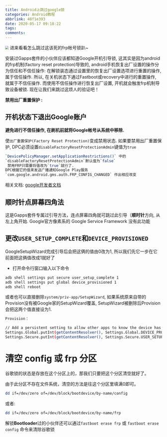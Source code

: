 ```yaml
---
title: Android上跳过google锁
categories: Android教程
abbrlink: 48f1e393
date: 2020-05-17 09:18:22
tags:
comments:
---
```

<img src="https://gitee.com/maping666/image/raw/master/googlelock.jpeg" style="zoom:70%;" />
进来看看怎么跳过这该死的frp帐号锁趴~
<!--more-->

安装过Gapps套件的小伙伴应该都知道Google开机引导锁,  这其实是因为android的frp机制(factory reset protection)导致的,  android手机恢复出厂设置的操作分为信任和不信任操作: 在解锁装态通过设置里的恢复出厂设置选项进行重置的操作,  属于信任操作.  所以, 在关机状态下通过Fastboot或recovery中进行的重置操作, 就属于不信任操作.  而使用不信任操作进行恢复出厂设置, 开机就会触发frp机制导致设备被锁. 现在让我们来跳过这烦人的验证吧！

**禁用出厂重置保护 :**

## **开机状态下退出Google账户**

**避免进行不信任操作, 在刷机前就将Google帐号从系统中移除.**

使`出厂重置保护(Factory Reset Protection)`变成禁用状态.  如果要禁用出厂重置保护, DPC必须设置`disableFactoryResetProtectionAdmin`键值为`true`

```bash
`DevicePolicyManager.setApplicationRestrictions()` 中的
`disableFactoryResetProtectionAdmin`默认值为`false`
 禁用FRP只需要将值改为`true`就行了. 
DPC根据它的值来发送广播通知Google Play服务
`com.google.android.gms.auth.FRP_CONFIG_CHANGED` 作出相应改变
```
相关文档: [google开发者文档](https://developer.android.google.cn/work/dpc/security?hl=fi#disable_factory_reset_protection)



## **顺时针点屏幕四角法**

这是Gapps套件专属过引导方法，连点屏幕四角就可跳过此引导（**顺时针**方向, 从左上角开始.  Google官方像素系的 Google Service Framework 没有此功能

## 更改`USER_SETUP_COMPLETE`和`DEVICE_PROVISIONED`

GoogleSetupWizard完成引导后会把这俩的值由0改为1, 所以我们先它一步在它前面把这俩值改成1就好了

- 打开命令行窗口输入以下命令

```bash
adb shell settings put secure user_setup_complete 1
adb shell settings put global device_provisioned 1
adb shell reboot
```

或者也可以直接删除`system/priv-app/SetupWizard`, 如果系统原来自带的Provision没有被Google家的SetupWizard覆盖, SetupWizard被删除后Provision会把这两个值直接设为1.

```bash
Provision：

// Add a persistent setting to allow other apps to know the device has been provisioned.
Settings.Global.putInt(getContentResolver(), Settings.Global.DEVICE_PROVISIONED, 1);
Settings.Secure.putInt(getContentResolver(), Settings.Secure.USER_SETUP_COMPLETE, 1);
```



# 清空 config 或 frp 分区

谷歌锁的状态是存放在这个分区上的，那我们只要把这个分区清空就好了。

由于此分区不存在文件系统，清空的方法是往这个分区里填满0即可。

```bash
dd if=/dev/zero of=/dev/block/bootdevice/by-name/config
```
或者: 

```bash
dd if=/dev/zero of=/dev/block/bootdevice/by-name/frp
```

解锁**Bootloader**过的小伙伴还可以通过`fastboot erase frp` 或 `fastboot erase config` 命令来清除谷歌锁



